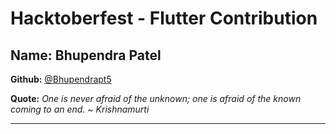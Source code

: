 # Hacktoberfest - Flutter Contribution

## Name: Bhupendra Patel

**Github:** [@Bhupendrapt5](https://github.com/Bhupendrapt5)

**Quote:** *One is never afraid of the unknown; one is afraid of the known coming to an end. ~ Krishnamurti*

---